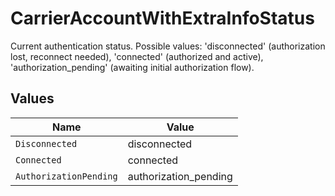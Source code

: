 # CarrierAccountWithExtraInfoStatus

Current authentication status. Possible values: 'disconnected' (authorization lost, reconnect needed), 'connected' (authorized and active), 'authorization_pending' (awaiting initial authorization flow).


## Values

| Name                   | Value                  |
| ---------------------- | ---------------------- |
| `Disconnected`         | disconnected           |
| `Connected`            | connected              |
| `AuthorizationPending` | authorization_pending  |